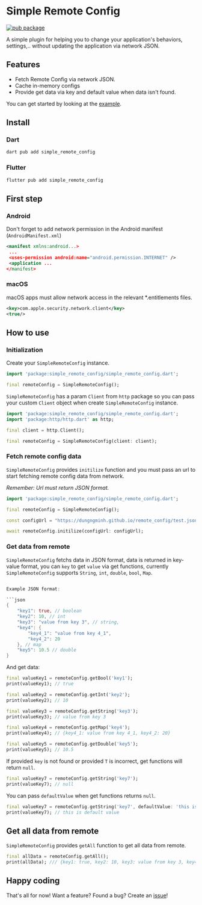 # Simple Remote Config

[![pub package](https://img.shields.io/pub/v/simple_remote_config.svg)](https://pub.dev/packages/simple_remote_config)

A simple plugin for helping you to change your application's behaviors, settings,.. without updating the application via network JSON.

## Features

- Fetch Remote Config via network JSON.
- Cache in-memory configs
- Provide get data via key and default value when data isn't found.

You can get started by looking at the [example](example/lib/example.dart).

## Install

### Dart

```sh
dart pub add simple_remote_config
```

### Flutter

```sh
flutter pub add simple_remote_config
```

## First step

### Android

Don't forget to add network permission in the Android manifest (`AndroidManifest.xml`)

```xml
<manifest xmlns:android...>
 ...
 <uses-permission android:name="android.permission.INTERNET" />
 <application ...
</manifest>
```

### macOS

macOS apps must allow network access in the relevant \*.entitlements files.

```xml
<key>com.apple.security.network.client</key>
<true/>
```

## How to use

### Initialization

Create your `SimpleRemoteConfig` instance.

```dart
import 'package:simple_remote_config/simple_remote_config.dart';

final remoteConfig = SimpleRemoteConfig();
```

`SimpleRemoteConfig` has a param `Client` from `http` package so you can pass your custom `Client` object when create `SimpleRemoteConfig` instance.

```dart
import 'package:simple_remote_config/simple_remote_config.dart';
import 'package:http/http.dart' as http;

final client = http.Client();

final remoteConfig = SimpleRemoteConfig(client: client);
```

### Fetch remote config data

`SimpleRemoteConfig` provides `initilize` function and you must pass an url to start fetching remote config data from network.

_Remember: Url must return JSON format._

```dart
import 'package:simple_remote_config/simple_remote_config.dart';

final remoteConfig = SimpleRemoteConfig();

const configUrl = "https://dungngminh.github.io/remote_config/test.json";

await remoteConfig.initilize(configUrl: configUrl);
```

### Get data from remote

`SimpleRemoteConfig` fetchs data in JSON format, data is returned in key-value format, you can `key` to get `value` via
get functions, currently `SimpleRemoteConfig` supports `String`, `int`, `double`, `bool`, `Map`.

````dart

Example JSON format:

```json
{
    "key1": true, // boolean
    "key2": 10, // int
    "key3": "value from key 3", // string,
    "key4": {
        "key4_1": "value from key 4_1",
        "key4_2": 20
    }, // map
    "key5": 10.5 // double
}
````

And get data:

```dart
final valueKey1 = remoteConfig.getBool('key1');
print(valueKey1); // true

final valueKey2 = remoteConfig.getInt('key2');
print(valueKey2); // 10

final valueKey3 = remoteConfig.getString('key3');
print(valueKey3); // value from key 3

final valueKey4 = remoteConfig.getMap('key4');
print(valueKey4); // {key4_1: value from key 4_1, key4_2: 20}

final valueKey5 = remoteConfig.getDouble('key5');
print(valueKey5); // 10.5
```

If provided `key` is not found or provided `T` is incorrect, get functions will return `null`.

```dart
final valueKey7 = remoteConfig.getString('key7');
print(valueKey7); // null
```

You can pass `defaultValue` when get functions returns `null`.

```dart
final valueKey7 = remoteConfig.getString('key7', defaultValue: 'this is default value');
print(valueKey7); // this is default value
```

## Get all data from remote

`SimpleRemoteConfig` provides `getAll` function to get all data from remote.

```dart
final allData = remoteConfig.getAll();
print(allData); /// {key1: true, key2: 10, key3: value from key 3, key4: {key4_1: value from key 4_1, key4_2: 20}, key5: 10.5}

```

## Happy coding

That's all for now! Want a feature? Found a bug? Create an [issue](https://github.com/TheQuantumCrew/simple_remote_config/issues/new)!
